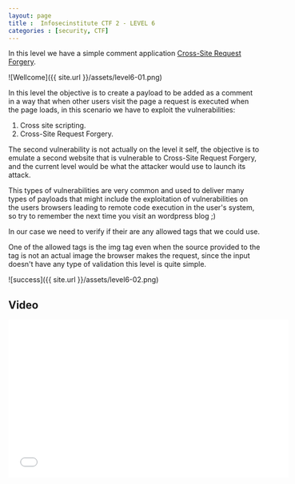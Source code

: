 ```yaml
---
layout: page 
title :  Infosecinstitute CTF 2 - LEVEL 6
categories : [security, CTF]
---
```


In this level we have a simple comment application [Cross-Site Request Forgery](https://www.owasp.org/index.php/Cross-Site_Request_Forgery_(CSRF)). 

![Wellcome]({{ site.url }}/assets/level6-01.png) 


In this level the objective is to create a payload to be added as a comment in a way that when other users visit the page a request is executed when the page loads,
in this scenario we have to exploit the vulnerabilities:

1. Cross site scripting.
2. Cross-Site Request Forgery.

The second vulnerability is not actually on the level it self, the objective is to emulate a second website that is vulnerable to Cross-Site Request Forgery,
and the current level would be what the attacker would use to launch its attack.

This types of vulnerabilities are very common and used to deliver many types of payloads that might include the exploitation of vulnerabilities on the users browsers
leading to remote code execution in the user's system, so try to remember the next time you visit an wordpress blog ;)


In our case we need to verify if their are any allowed tags that we could use.


One of the allowed tags is the img tag even when the source provided to the tag is not an actual image the browser makes the request, since the
input doesn't have any type of validation this level is quite simple.


![success]({{ site.url }}/assets/level6-02.png) 


## Video 

<iframe width="560" height="315" src="//www.youtube.com/embed/Nd5Tm5xk8go" frameborder="0" allowfullscreen></iframe>